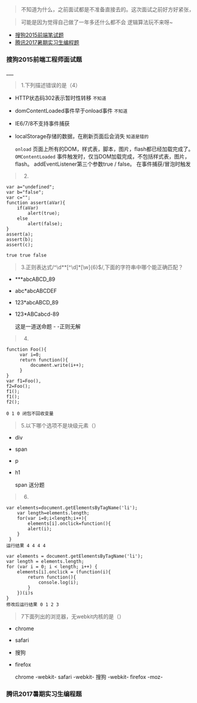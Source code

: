 > 不知道为什么，之前面试都是不准备直接去的。这次面试之前好方好紧张，

> 可能是因为觉得自己做了一年多还什么都不会
>逻辑算法玩不来呀~


- [搜狗2015前端笔试题](#sougou2015)
- [腾讯2017暑期实习生编程题](#tx2017sxs)







<h3 id="sougou2015">搜狗2015前端工程师面试题</h3>
___


>1.下列描述错误的是（4）
>
- HTTP状态码302表示暂时性转移 `不知道`
- domContentLoaded事件早于onload事件 `不知道`
- IE6/7/8不支持事件捕获 
- localStorage存储的数据，在刷新页面后会消失 `知道是错的`

	`onload` 页面上所有的DOM，样式表，脚本，图片，flash都已经加载完成了。
	`OMContentLoaded` 事件触发时，仅当DOM加载完成，不包括样式表，图片，flash。
	addEventListener第三个参数true / false。 在事件捕获/冒泡时触发



>2.

	var a="undefined";
	var b="false";
	var c="";
	function assert(aVar){
	    if(aVar)     
	        alert(true);
	    else  
	        alert(false);
	}
	assert(a);
	assert(b);
	assert(c);

	true true false


>3.正则表达式/^\d*\*[^\d]*[\w]{6}$/,下面的字符串中哪个能正确匹配？
>
- ***abcABCD_89
- abc*abcABCDEF
- 123*abcABCD_89
- 123*ABCabcd-89

	这是一道送命题 - -正则无解


>4.

	function Foo(){
	     var i=0;
	     return function(){
	         document.write(i++);
	     }
	}
	var f1=Foo(),
	f2=Foo();
	f1();
	f1();
	f2();

	0 1 0 闭包不回收变量


>5.以下哪个选项不是块级元素（）
>
- div
- span
- p
- h1

	span 送分题

>6.

	var elements=document.getElementsByTagName('li');
	    var length=elements.length;
	    for(var i=0;i<length;i++){
	        elements[i].onclick=function(){
	        alert(i);
	    }
	 }
	运行结果 4 4 4 4

	var elements = document.getElementsByTagName('li');
    var length = elements.length;
    for (var i = 0; i < length; i++) {
        elements[i].onclick = (function(i){
            return function(){
            	console.log(i);
            }
        })(i)s
    }
	修改后运行结果 0 1 2 3
	
> 7下面列出的浏览器，无webkit内核的是（）
>
- chrome
- safari
- 搜狗
- firefox

	chrome -webkit-
	safari -webkit-
	搜狗 -webkit-
	firefox -moz-



<h3 id="tx2017sxs">腾讯2017暑期实习生编程题</h3>